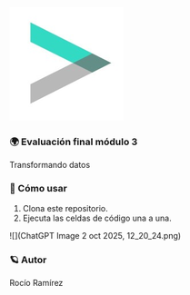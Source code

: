 ![](https://raw.githubusercontent.com/Roxy-5/Evaluacion1-Adalab/main/image.jpg)

### 🌍 Evaluación final módulo 3

Transformando datos

### 🚀 Cómo usar

1. Clona este repositorio.
2. Ejecuta las celdas de código una a una.

![](ChatGPT Image 2 oct 2025, 12_20_24.png)

### 🪐 Autor

Rocío Ramírez

